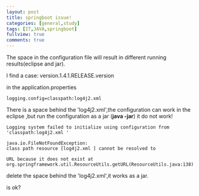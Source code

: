 ```yaml
---
layout: post
title: springboot issue!
categories: [general,study]
tags: [IT,JAVA,springboot]
fullview: true
comments: true
---
```

The space in the configuration file will result in different running results(eclipse and jar).

I find a case:
version.1.4.1.RELEASE.version

in the application.properties  

``` 
logging.config=classpath:log4j2.xml 
```  

There is a space behind the 'log4j2.xml',the configuration can work in the eclipse ,but run the configuration as a jar (**java -jar**) it do not work!
```
Logging system failed to initialize using configuration from 'classpath:log4j2.xml '
```
```
java.io.FileNotFoundException: 
class path resource [log4j2.xml ] cannot be resolved to 
```
```
URL because it does not exist at org.springframework.util.ResourceUtils.getURL(ResourceUtils.java:138)
```
  
  

delete the space behind the 'log4j2.xml',it works as a jar.

is ok?

